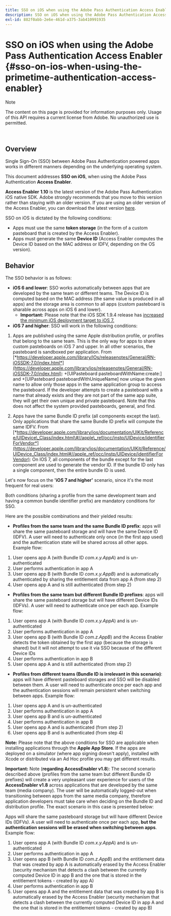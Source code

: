 ```yaml
---
title: SSO on iOS when using the Adobe Pass Authentication Access Enabler
description: SSO on iOS when using the Adobe Pass Authentication Access Enabler
exl-id: 882f0abb-2e6e-461d-a375-3ab410991935
---
```

# SSO on iOS when using the Adobe Pass Authentication Access Enabler {#sso-on-ios-when-using-the-primetime-authentication-access-enabler}

>[!NOTE]
>
>The content on this page is provided for information purposes only. Usage of this API requires a current license from Adobe. No unauthorized use is permitted.

</br>

## Overview

Single Sign-On (SSO) between Adobe Pass Authentication powered apps works in different manners depending on the underlying operating system.

This document addresses **SSO on iOS**, when using the Adobe Pass Authentication **Access Enabler**.

**Access Enabler** **1.10** is the latest version of the Adobe Pass Authentication iOS native SDK. Adobe strongly recommends that you move to this version rather than staying with an older version. If you are using an older version of the Access Enabler, you can download the latest version [here](https://tve.zendesk.com/hc/en-us/articles/204963209-iOS-Native-AccessEnabler-Library).

SSO on iOS is dictated by the following conditions:

- Apps must use the same **token storage** (in the form of a custom pasteboard that is created by the Access Enabler).
- Apps must generate the same **Device ID** (Access Enabler computes the Device ID based on the MAC address or IDFV, depending on the OS version).

## Behavior

The SSO behavior is as follows:

- **iOS 6 and lower**: SSO works automatically between apps that are developed by the same team or different teams. The Device ID is computed based on the MAC address (the same value is produced in all apps) and the storage area is common to all apps (custom pasteboard is sharable across apps on iOS 6 and lower).
    - **Important:** Please note that the iOS SDK 1.9.4 release has [increased the minimum iOS deployment target to iOS 7.](https://tve.zendesk.com/hc/en-us/articles/204963209-iOS-Native-AccessEnabler-Library) 
- **iOS 7 and higher**: SSO will work in the following conditions:

1. Apps are published using the same Apple distribution profile, or profiles that belong to the same team. This is the only way for apps to share custom pasteboards on iOS 7 and upper. In all other scenarios, the pasteboard is sandboxed per application. From [*https://developer.apple.com/library/IOs/releasenotes/General/RN-iOSSDK-7.0/index.html*](https://developer.apple.com/library/ios/releasenotes/General/RN-iOSSDK-7.0/index.html):  \+\[UIPasteboard pasteboardWithName:create:\] and +\[UIPasteboard pasteboardWithUniqueName\] now unique the given name to allow only those apps in the same application group to access the pasteboard. If the developer attempts to create a pasteboard with a name that already exists and they are not part of the same app suite, they will get their own unique and private pasteboard. Note that this does not affect the system provided pasteboards, general, and find.

1. Apps have the same Bundle ID prefix (all components except the last). Only applications that share the same Bundle ID prefix will compute the same IDFV. From [*https://developer.apple.com/library/ios/documentation/UIKit/Reference/UIDevice\_Class/index.html\#//apple\_ref/occ/instp/UIDevice/identifierForVendor*](https://developer.apple.com/library/ios/documentation/UIKit/Reference/UIDevice_Class/index.html#//apple_ref/occ/instp/UIDevice/identifierForVendor): On IOS 7, all components of the bundle except for the last component are used to generate the vendor ID. If the bundle ID only has a single component, then the entire bundle ID is used.

Let's now focus on the **'iOS 7 and higher'** scenario, since it's the most frequent for real users:

Both conditions (sharing a profile from the same development team and having a common bundle identifier prefix) are mandatory conditions for SSO.

Here are the possible combinations and their yielded results:

- **Profiles from the same team and the same Bundle ID prefix**: apps will share the same pasteboard storage and will have the same Device ID (IDFV). A user will need to authenticate only once (in the first app used) and the authentication state will be shared across all other apps. Example flow:

1.  User opens app A (with Bundle ID *com.x.y.AppA*) and is un-authenticated
1.  User performs authentication in app A
1.  User opens app B (with Bundle ID *com.x.y.AppB*) and is automatically authenticated by sharing the entitlement data from app
A (from step 2)
1.  User opens app A and is still authenticated (from step 2)

 

- **Profiles from the same team but different Bundle ID prefixes**: apps will share the same pasteboard storage but will have different Device IDs (IDFVs). A user will need to authenticate once per each app. Example flow:

1.  User opens app A (with Bundle ID *com.x.y.AppA*) and is un-authenticated
1.  User performs authentication in app A
1.  User opens app B (with Bundle ID *com.z.AppB*) and the Access Enabler detects the token obtained by the first app (because the storage is shared) but it will not attempt to use it via SSO because of the different Device IDs
1.  User performs authentication in app B
1.  User opens app A and is still authenticated (from step 2)

 

- **Profiles from different teams (Bundle ID is irrelevant in this scenario)**: apps will have different pasteboard storages and SSO will be disabled between them. A user will need to authenticate once per each app and the authentication sessions will remain persistent when switching between apps. Example flow:


1.  User opens app A and is un-authenticated
1.  User performs authentication in app A
1.  User opens app B and is un-authenticated
1.  User performs authentication in app B
1.  User opens app A and is authenticated (from step 2)
1.  User opens app B and is authenticated (from step 4)

**Note:** Please note that the above conditions for SSO are applicable when installing applications through the **Apple App Store**. If the apps are deployed on a simulator (where app signing doesn't apply), installed with Xcode or distributed via an Ad Hoc profile you may get different results.

**Important:** Note (**regarding AccessEnabler v1.8**): The second scenario described above (profiles from the same team but different Bundle ID prefixes) will create a very unpleasant user experience for users of the **AccessEnabler v1.8** across applications that are developed by the same team (media company). The user will be automatically logged-out when transitioning between apps from the same media company, therefore application developers must take care when deciding on the Bundle ID and distribution profile. The exact scenario in this case is presented below:

Apps will share the same pasteboard storage but will have different Device IDs (IDFVs). A user will need to authenticate once per each app, **but the authentication sessions will be erased when switching between apps**. Example flow:

1.  User opens app A (with Bundle ID *com.x.y.AppA*) and is un-authenticated
1.  User performs authentication in app A
1.  User opens app B (with Bundle ID *com.z.AppB*) and the entitlement data that was created by app A is automatically erased by the Access Enabler (security mechanism that detects a clash between the currently computed Device ID in app B and the one that is stored in the entitlement tokens - created by app A)
1.  User performs authentication in app B
1.  User opens app A and the entitlement data that was created by app B is automatically erased by the Access Enabler (security mechanism that detects a clash between the currently computed Device ID in app A and the one that is stored in the entitlement tokens - created by app B)

